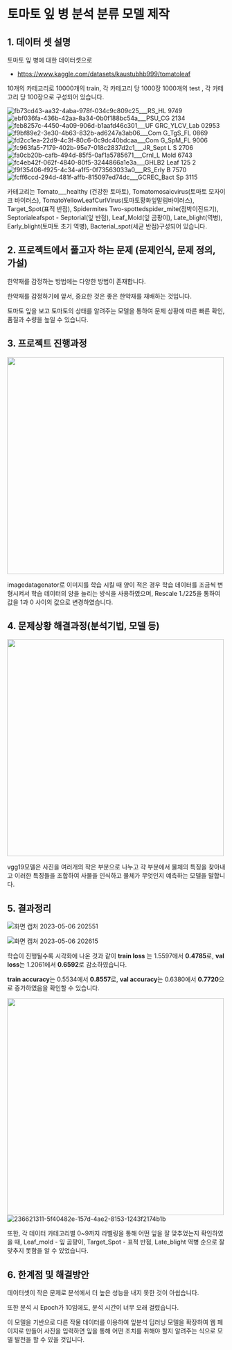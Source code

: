 # 토마토 잎 병 분석 분류 모델 제작


   ## 1. 데이터 셋 설명

토마토 잎 병에 대한 데이터셋으로
- https://www.kaggle.com/datasets/kaustubhb999/tomatoleaf

10개의 카테고리로 10000개의 train, 각 카테고리 당 1000장
1000개의 test , 각 카테고리 당 100장으로 구성되어 있습니다. 

![fb73cd43-aa32-4aba-978f-034c9c809c25___RS_HL 9749](https://github.com/yoon0309/Development_of_a_classification_model_for_analyzing_tomato_leaf_diseases/assets/102473586/8d55aa5a-3801-42d7-8aff-b36600834f50) ![ebf036fa-436b-42aa-8a34-0b0f188bc54a___PSU_CG 2134](https://github.com/yoon0309/Development_of_a_classification_model_for_analyzing_tomato_leaf_diseases/assets/102473586/93d30742-0937-4d22-86cd-9b899025084e)![feb8257c-4450-4a09-906d-b1aafd46c301___UF GRC_YLCV_Lab 02953](https://github.com/yoon0309/Development_of_a_classification_model_for_analyzing_tomato_leaf_diseases/assets/102473586/6b5e4248-6bc1-4fe8-adda-b4a63d3e4055)![f9bf89e2-3e30-4b63-832b-ad6247a3ab06___Com G_TgS_FL 0869](https://github.com/yoon0309/Development_of_a_classification_model_for_analyzing_tomato_leaf_diseases/assets/102473586/5b9db9bb-9b9f-46e7-89cc-10f81033269e)![fd2cc1ea-22d9-4c3f-80c6-0c9dc40bdcaa___Com G_SpM_FL 9006](https://github.com/yoon0309/Development_of_a_classification_model_for_analyzing_tomato_leaf_diseases/assets/102473586/c6403340-ebd7-4a73-9148-b9d22aff30c3)![fc963fa5-7179-402b-95e7-018c2837d2c1___JR_Sept L S 2706](https://github.com/yoon0309/Development_of_a_classification_model_for_analyzing_tomato_leaf_diseases/assets/102473586/2705b630-4729-4a45-b302-586f3a0b798e)![fa0cb20b-cafb-494d-85f5-0af1a5785671___Crnl_L Mold 6743](https://github.com/yoon0309/Development_of_a_classification_model_for_analyzing_tomato_leaf_diseases/assets/102473586/4df16635-5e4b-4104-93ed-a713e89907f5)![fc4eb42f-062f-4840-80f5-3244866a1e3a___GHLB2 Leaf 125 2](https://github.com/yoon0309/Development_of_a_classification_model_for_analyzing_tomato_leaf_diseases/assets/102473586/cf44b64a-d09b-4e1f-bc9f-27d2d277b4d1)![f9f35406-f925-4c34-a1f5-0f73563033a0___RS_Erly B 7570](https://github.com/yoon0309/Development_of_a_classification_model_for_analyzing_tomato_leaf_diseases/assets/102473586/a504f555-cf60-42c3-8948-1c08f8814226)![fcff6ccd-294d-481f-affb-815097ed74dc___GCREC_Bact Sp 3115](https://github.com/yoon0309/Development_of_a_classification_model_for_analyzing_tomato_leaf_diseases/assets/102473586/75e82156-bc5d-42e8-903e-14c533c790bb)


카테고리는 Tomato___healthy (건강한 토마토),  Tomatomosaicvirus(토마토 모자이크 바이러스),   TomatoYellowLeafCurlVirus(토마토황화잎말림바이러스), Target_Spot(표적 반점),  Spidermites Two-spottedspider_mite(점박이진드기),  Septorialeafspot - Septorial(잎 반점),   Leaf_Mold(잎 곰팡이),  Late_blight(역병),  Early_blight(토마토 초기 역병),   Bacterial_spot(세균 반점)구성되어 있습니다. 




   ## 2. 프로젝트에서 풀고자 하는 문제 (문제인식, 문제 정의, 가설)

한약재를 감정하는 방법에는 다양한 방법이 존재합니다.  

한약재를 감정하기에 앞서, 중요한 것은 좋은 한약재를 재배하는 것입니다. 

토마토 잎을 보고 토마토의 상태를 알려주는 모델을 통하여 문제 상황에 따른 빠른 확인, 품질과 수량을 높일 수 있습니다. 






   ## 3. 프로젝트 진행과정 


<img width="500" src="https://user-images.githubusercontent.com/102473586/236621189-b0aa897d-8123-4512-b554-eaf06e738ad4.jpg"> 

imagedatagenator로 이미지를 학습 시킬 때 양이 적은 경우 학습 데이터를 조금씩 변형시켜서 학습 데이터의 양을 늘리는 방식을 사용하였으며, Rescale 1./225을 통하여 값을 1과 0 사이의 값으로 변경하였습니다.  





   ## 4. 문제상황 해결과정(분석기법, 모델 등)

<img width="500" src="https://user-images.githubusercontent.com/102473586/236621234-a6f84602-85c8-4826-82f5-e94366f54fd3.png"> 

vgg19모델은 사진을 여러개의 작은 부분으로 나누고 각 부분에서 물체의 특징을 찾아내고 이러한 특징들을 조합하여 사물을 인식하고 물체가 무엇인지 예측하는 모델을 말합니다.  





   ## 5. 결과정리 


![화면 캡처 2023-05-06 202551](https://user-images.githubusercontent.com/102473586/236621299-edb81880-df2b-4303-9b33-2b7abc365409.jpg)

![화면 캡처 2023-05-06 202615](https://user-images.githubusercontent.com/102473586/236621301-58d4b19b-7e81-49c2-b2fd-f7b2edfe3d61.jpg)


학습이 진행될수록 시각화에 나온 것과 같이 **train loss** 는 1.5597에서 **0.4785**로, **val loss**는 1.2061에서 **0.6592**로 감소하였습니다.

**train accuracy**는 0.5534에서 **0.8557**로, **val accuracy**는 0.6380에서 **0.7720**으로 증가하였음을 확인할 수 있습니다.   

<img width="500" src="https://user-images.githubusercontent.com/102473586/236621203-c252d99c-659c-432e-b28c-5f0e45fe33f1.jpg">![236621311-5f40482e-157d-4ae2-8153-1243f2174b1b](https://github.com/yoon0309/Development_of_a_classification_model_for_analyzing_tomato_leaf_diseases/assets/102473586/ff33c944-3def-4482-8770-20738999c3a0)


또한,  각 데이터 카테고리별 0~9까지 라벨링을 통해 어떤 잎을 잘 맞추었는지 확인하였을 때, Leaf_mold - 잎 곰팡이, Target_Spot - 표적 반점, Late_blight 역병 순으로 잘 맞추지 못함을 알 수 있었습니다.





   ## 6. 한계점 및 해결방안 

데이터셋이 작은 문제로 분석에서 더 높은 성능을 내지 못한 것이 아쉽습니다.

또한 분석 시 Epoch가 10임에도, 분석 시간이 너무 오래 걸렸습니다.

이 모델을 기반으로 다른 작물 데이터를 이용하여 잎분석 딥러닝 모델을 확장하여 웹 페이지로 만들어 사진을 입력하면 잎을 통해 어떤 조치를 취해야 할지 알려주는 식으로 모델 발전을 할 수 있을 것입니다.
